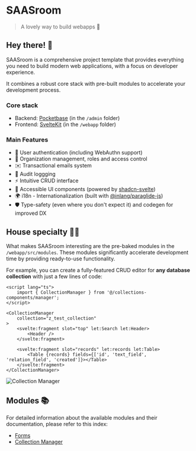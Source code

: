 <!-- # Building blocks

# Stake holders

# Deployment

# Goals

# Non-functional requirements

# Context and scope (external systems and interfaces)

# Technical debt and risks

# Glossary -->

# SAASroom

> A lovely way to build webapps 🥰

## Hey there! 👋

SAASroom is a comprehensive project template that provides everything you need to build modern web applications, with a focus on developer experience.

It combines a robust core stack with pre-built modules to accelerate your development process.

### Core stack

- Backend: [Pocketbase](https://pocketbase.io/) (in the `/admin` folder)
- Frontend: [SvelteKit](https://svelte.dev/) (in the `/webapp` folder)

### Main Features

- 🔐 User authentication (including WebAuthn support)
- 👥 Organization management, roles and access control
- ✉️ Transactional emails system
- 📝 Audit loggging
- ⚡ Intuitive CRUD interface
- 🎯 Accessible UI components (powered by [shadcn-svelte](https://www.shadcn-svelte.com/))
- 🌍 i18n - Internationalization (built with [@inlang/paraglide-js](https://inlang.com/m/gerre34r/library-inlang-paraglideJs))
- 🛡️ Type-safety (even where you don't expect it) and codegen for improved DX

## House specialty 👨‍🍳

What makes SAASroom interesting are the pre-baked modules in the `/webapp/src/modules`. These modules significantly accelerate development time by providing ready-to-use functionality.

For example, you can create a fully-featured CRUD editor for **any database collection** with just a few lines of code:

```svelte
<script lang="ts">
	import { CollectionManager } from '@/collections-components/manager';
</script>

<CollectionManager
	collection="z_test_collection"
>
	<svelte:fragment slot="top" let:Search let:Header>
		<Header />
	</svelte:fragment>

	<svelte:fragment slot="records" let:records let:Table>
		<Table {records} fields={['id', 'text_field', 'relation_field', 'created']}></Table>
	</svelte:fragment>
</CollectionManager>
```

![Collection Manager](./images/collection-manager.gif)

## Modules 📚

For detailed information about the available modules and their documentation, please refer to this index:

- [Forms](./modules/forms/index.md)
- [Collection Manager](./modules/collection-manager.md)
